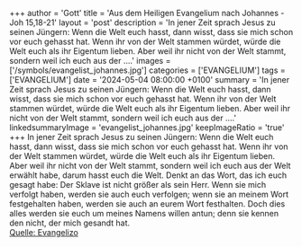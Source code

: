 +++
author = 'Gott'
title = 'Aus dem Heiligen Evangelium nach Johannes - Joh 15,18-21'
layout = 'post'
description = 'In jener Zeit sprach Jesus zu seinen Jüngern: Wenn die Welt euch hasst, dann wisst, dass sie mich schon vor euch gehasst hat. Wenn ihr von der Welt stammen würdet, würde die Welt euch als ihr Eigentum lieben. Aber weil ihr nicht von der Welt stammt, sondern weil ich euch aus der ....'
images = ['/symbols/evangelist_johannes.jpg']
categories = ['EVANGELIUM']
tags = ['EVANGELIUM']
date = '2024-05-04 08:00:00 +0100'
summary = 'In jener Zeit sprach Jesus zu seinen Jüngern: Wenn die Welt euch hasst, dann wisst, dass sie mich schon vor euch gehasst hat. Wenn ihr von der Welt stammen würdet, würde die Welt euch als ihr Eigentum lieben. Aber weil ihr nicht von der Welt stammt, sondern weil ich euch aus der ....'
linkedsummaryImage = 'evangelist_johannes.jpg'
keepImageRatio = 'true'
+++
In jener Zeit sprach Jesus zu seinen Jüngern: Wenn die Welt euch hasst, dann wisst, dass sie mich schon vor euch gehasst hat.
Wenn ihr von der Welt stammen würdet, würde die Welt euch als ihr Eigentum lieben. Aber weil ihr nicht von der Welt stammt, sondern weil ich euch aus der Welt erwählt habe, darum hasst euch die Welt.<!--more-->
Denkt an das Wort, das ich euch gesagt habe: Der Sklave ist nicht größer als sein Herr. Wenn sie mich verfolgt haben, werden sie auch euch verfolgen; wenn sie an meinem Wort festgehalten haben, werden sie auch an eurem Wort festhalten.
Doch dies alles werden sie euch um meines Namens willen antun; denn sie kennen den nicht, der mich gesandt hat.<br> [Quelle: Evangelizo](https://evangeliumtagfuertag.org/DE/gospel)